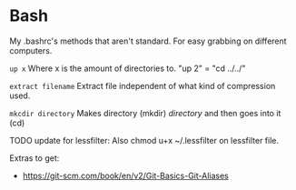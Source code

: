 # Bash
My .bashrc's methods that aren't standard. For easy grabbing on different computers. 

`up x`
Where x is the amount of directories to. "up 2" = "cd ../../"

`extract filename`
Extract file independent of what kind of compression used. 

`mkcdir directory`
Makes directory (mkdir) *directory* and then goes into it (cd)

TODO update for lessfilter:
Also chmod u+x ~/.lessfilter on lessfilter file.

Extras to get:
* https://git-scm.com/book/en/v2/Git-Basics-Git-Aliases
